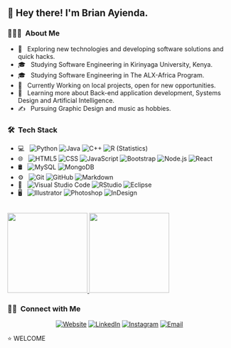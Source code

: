 <h2> 👋 Hey there! I'm Brian Ayienda.</h2>

<h3> 👨🏻‍💻 &nbsp;About Me </h3>

- 🤔 &nbsp; Exploring new technologies and developing software solutions and quick hacks.
- 🎓 &nbsp; Studying Software Engineering in Kirinyaga University, Kenya.
- 🎓 &nbsp; Studying Software Engineering in The ALX-Africa Program.
- 💼 &nbsp; Currently Working on local projects, open for new opportunities.
- 🌱 &nbsp; Learning more about Back-end application development, Systems Design and Artificial Intelligence.
- ✍️ &nbsp; Pursuing Graphic Design and music as hobbies.

<h3> 🛠 &nbsp;Tech Stack</h3>

- 💻 &nbsp;
  ![Python](https://img.shields.io/badge/-Python-333333?style=flat&logo=python)
  ![Java](https://img.shields.io/badge/-Java-333333?style=flat&logo=Java&logoColor=007396)
  ![C++](https://img.shields.io/badge/-C++-333333?style=flat&logo=C%2B%2B&logoColor=00599C)
  ![R (Statistics)](https://img.shields.io/badge/-R-333333?style=flat&logo=R&logoColor=276DC3)
- 🌐 &nbsp;
  ![HTML5](https://img.shields.io/badge/-HTML5-333333?style=flat&logo=HTML5)
  ![CSS](https://img.shields.io/badge/-CSS-333333?style=flat&logo=CSS3&logoColor=1572B6)
  ![JavaScript](https://img.shields.io/badge/-JavaScript-333333?style=flat&logo=javascript)
  ![Bootstrap](https://img.shields.io/badge/-Bootstrap-333333?style=flat&logo=bootstrap&logoColor=563D7C)
  ![Node.js](https://img.shields.io/badge/-Node.js-333333?style=flat&logo=node.js)
  ![React](https://img.shields.io/badge/-React-333333?style=flat&logo=react)
- 🛢 &nbsp;
  ![MySQL](https://img.shields.io/badge/-MySQL-333333?style=flat&logo=mysql)
  ![MongoDB](https://img.shields.io/badge/-MongoDB-333333?style=flat&logo=mongodb)
- ⚙️ &nbsp;
  ![Git](https://img.shields.io/badge/-Git-333333?style=flat&logo=git)
  ![GitHub](https://img.shields.io/badge/-GitHub-333333?style=flat&logo=github)
  ![Markdown](https://img.shields.io/badge/-Markdown-333333?style=flat&logo=markdown)
- 🔧 &nbsp;
  ![Visual Studio Code](https://img.shields.io/badge/-Visual%20Studio%20Code-333333?style=flat&logo=visual-studio-code&logoColor=007ACC)
  ![RStudio](https://img.shields.io/badge/-RStudio-333333?style=flat&logo=rstudio)
  ![Eclipse](https://img.shields.io/badge/-Eclipse-333333?style=flat&logo=eclipse-ide&logoColor=2C2255)
- 🖥 &nbsp;
  ![Illustrator](https://img.shields.io/badge/-Illustrator-333333?style=flat&logo=adobe-illustrator)
  ![Photoshop](https://img.shields.io/badge/-Photoshop-333333?style=flat&logo=adobe-photoshop)
  ![InDesign](https://img.shields.io/badge/-InDesign-333333?style=flat&logo=adobe-indesign)

<br/>

<a href="https://github.com/KingKidd4110">
  <img height="180em" src="https://github-readme-stats.vercel.app/api?username=KingKidd4110&theme=buefy&show_icons=true" />
  <img height="180em" src="https://github-readme-stats.vercel.app/api/top-langs/?username=KingKidd4110&theme=buefy&layout=compact" />
</a>

<br/>

<h3> 🤝🏻 &nbsp;Connect with Me </h3>

<p align="center">
<a href="https://kingkidd.pythonanywhere.com/"><img alt="Website" src="https://img.shields.io/badge/Website-https://kingkidd.pythonanywhere.com/-blue?style=flat-square&logo=google-chrome"></a>
<a href="https://www.linkedin.com/in/brian-ayienda-0448661a2"><img alt="LinkedIn" src="https://img.shields.io/badge/LinkedIn-Brian%20Ayienda-blue?style=flat-square&logo=linkedin"></a>
<a href="https://www.instagram.com/king_kidd._"><img alt="Instagram" src="https://img.shields.io/badge/Instagram-king_kid._-blue?style=flat-square&logo=instagram"></a>
<a href="mailto:ayiendabrian@gmail.com"><img alt="Email" src="https://img.shields.io/badge/Email-ayiendabrian@gmail.com-blue?style=flat-square&logo=gmail"></a>
</p>

⭐️ WELCOME

<!---
KingKidd4110/KingKidd4110 is a ✨ special ✨ repository because its `README.md` (this file) appears on your GitHub profile.
You can click the Preview link to take a look at your changes.
--->
